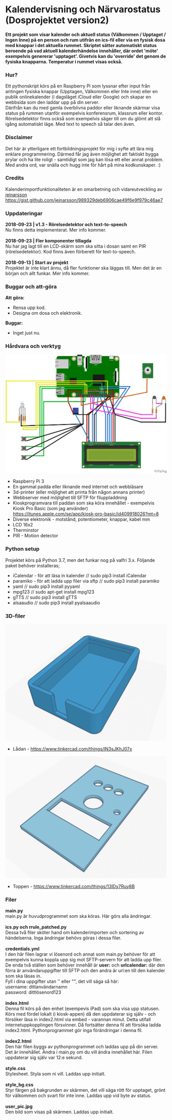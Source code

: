 # Kalendervisning och Närvarostatus (Dosprojektet version2)
__Ett projekt som visar kalender och aktuell status (Välkommen / Upptaget / Ingen Inne) på en person och rum utifrån en ics-fil eller via en fysisk dosa med knappar i det aktuella rummet. Skriptet sätter automatiskt status beroende på vad aktuell kalenderhändelse innehåller, där ordet 'möte' exempelvis genererar 'upptaget'. Givetvis kan du 'override' det genom de fysiska knapparna. Temperatur i rummet visas också.__

### Hur?
Ett pythonskript körs på en Raspberry Pi som lyssnar efter input från antingen fysiska knappar (Upptagen, Välkommen eller Inte inne) eller en publik onlinekalender (i dagsläget iCloud eller Google) och skapar en webbsida som den laddar upp på din server.<br />
Därifrån kan du med gamla överblivna paddor eller liknande skärmar visa status på rummen utanför exempelvis konferensrum, klassrum eller kontor.<br />
Rörelsedetektor finns också som exempelvis säger till om du glömt att slå igång automatiskt läge. Med text to speech så talar den även.

### Disclaimer
Det här är ytterligare ett fortbildningsprojekt för mig i syfte att lära mig enklare programmering. Därmed får jag även möjlighet att faktiskt bygga prylar och ha lite roligt - samtidigt som jag kan lösa ett eller annat problem. Med andra ord, var snälla och hugg inte för hårt på mina kodkunskaper. :)

### Credits
Kalenderimportfunktionaliteten är en omarbetning och vidareutveckling av [jeinarsson](https://gist.github.com/jeinarsson) https://gist.github.com/jeinarsson/989329deb6906cae49f6e9f979c46ae7

### Uppdateringar
__2018-09-23 | v1.3 - Rörelsedetektor och text-to-speech__<br />
Nu finns detta implementerat. Mer info kommer.<br /><br />
__2018-09-23 | Fler komponenter tillagda__<br />
Nu har jag lagt till en LCD-skärm som ska sitta i dosan samt en PIR (rörelsedetektor). Kod finns även förberett för text-to-speech.<br /><br />
__2018-09-13 | Start av projekt__<br />
Projektet är inte klart ännu, då fler funktioner ska läggas till. Men det är en början och allt funkar. Mer info kommer.

### Buggar och att-göra
__Att göra:__
* Rensa upp kod.
* Designa om dosa och elektronik.

__Buggar:__
* Inget just nu.

### Hårdvara och verktyg
![Hardware](https://github.com/mickekring/Kalendervisning-och-N-rvarostatus/raw/master/images/Dosan-v2_bb.png)
* Raspberry Pi 3
* En gammal padda eller liknande med internet och webbläsare
* 3d-printer (eller möjlighet att printa från någon annans printer)
* Webbserver med möjlighet till SFTP för filuppladdning
* Kioskprogramvara till paddan som ska köra innehållet - exempelvis Kiosk Pro Basic (som jag använder) https://itunes.apple.com/se/app/kiosk-pro-basic/id409918026?mt=8
* Diverse elektronik - motstånd, potentiometer, knappar, kabel mm
* LCD 16x2
* Therminstor
* PIR - Motion detector

### Python setup
Projektet körs på Python 3.7, men det funkar nog på valfri 3.x. Följande paket behöver installeras;
* iCalendar - för att läsa in kalender // sudo pip3 install iCalendar
* paramiko - för att ladda upp filer via sftp // sudo pip3 install paramiko
* yaml // sudo pip3 install pyyaml
* mpg123 // sudo apt-get install mpg123
* gTTS // sudo pip3 install gTTS
* alsaaudio // sudo pip3 install pyalsaaudio

### 3D-filer
![Lådan](https://github.com/mickekring/Kalendervisning-och-N-rvarostatus/raw/master/images/ladan.png)
* Lådan - https://www.tinkercad.com/things/lN3sJKhJ07x

![Toppen](https://github.com/mickekring/Kalendervisning-och-N-rvarostatus/raw/master/images/toppen.png)
* Toppen - https://www.tinkercad.com/things/13lDy7Ruy8B

### Filer
__main.py__<br />
main.py är huvudprogrammet som ska köras. Här görs alla ändringar.<br /><br />
__ics.py och rrule_patched.py__<br />
Dessa två filer sköter hand om kalenderimporten och sortering av händelserna. Inga ändringar behövs göras i dessa filer.<br /><br />
__credentials.yml__<br />
I den här filen lagrar vi lösenord och annat som main.py behöver för att exempelvis kunna koppla upp sig mot SFTP-servern för att ladda upp filer. De enda två ställen som behöver innehåll är __user:__ och __urlcalendar:__ där den förra är användaruppgifter till SFTP och den andra är url:en till den kalender som ska läsas in.<br />
Fyll i dina uppgifter utan '' eller "", det vill säga så här:<br />
username: dittanvändarnamn<br />
password: dittlösenord123<br /><br />
__index.html__<br />
Denna fil körs på den enhet (exempevis iPad) som ska visa upp statusen. Körs med fördel lokalt (i kiosk-appen) då den uppdaterar sig själv - och försöker läsa in index2.html via embed - varannan minut. Detta utifall internetuppkopplingen försvinner. Då fortsätter denna fil att försöka ladda index2.html. Pythonprogrammet gör inga förändringar i denna fil.<br /><br />
__index2.html__<br />
Den här filen byggs av pythonprogrammet och laddas upp på din server. Det är innehållet. Ändra i main.py om du vill ändra innehållet här. Filen uppdaterar sig själv var 12:e sekund.<br /><br />
__style.css__<br />
Stylesheet. Styla som ni vill. Laddas upp initialt.<br /><br />
__style_bg.css__</br>
Styr färgen på bakgrunden av skärmen, det vill säga rött för upptaget, grönt för välkommen och svart för inte inne. Laddas upp vid byte av status.<br /><br />
__user_pic.jpg__<br />
Den bild som visas på skärmen. Laddas upp initialt.

